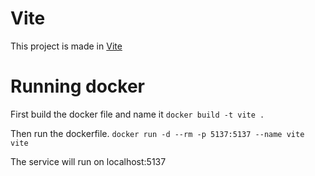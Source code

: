# Vite

This project is made in [Vite](https://vitejs.dev/)

# Running docker 

First build the docker file and name it
``docker build -t vite .``

Then run the dockerfile.
``docker run -d --rm -p 5137:5137 --name vite vite``

The service will run on localhost:5137
